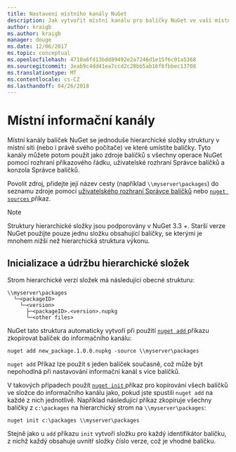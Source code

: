 ```yaml
---
title: Nastavení místního kanály NuGet
description: Jak vytvořit místní kanálu pro balíčky NuGet ve vaší místní síti pomocí složek
author: kraigb
ms.author: kraigb
manager: douge
ms.date: 12/06/2017
ms.topic: conceptual
ms.openlocfilehash: 4710a6fd13bdd89492e2a7246d1e15f6c01a5368
ms.sourcegitcommit: 3eab9c4dd41ea7ccd2c28bb5ab16f6fbbec13708
ms.translationtype: MT
ms.contentlocale: cs-CZ
ms.lasthandoff: 04/26/2018
---
```

# <a name="local-feeds"></a>Místní informační kanály

Místní kanály balíček NuGet se jednoduše hierarchické složky struktury v místní síti (nebo i právě svého počítače) ve které umístíte balíčky. Tyto kanály můžete potom použít jako zdroje balíčků s všechny operace NuGet pomocí rozhraní příkazového řádku, uživatelské rozhraní Správce balíčků a konzola Správce balíčků.

Povolit zdroj, přidejte její název cesty (například `\\myserver\packages`) do seznamu zdroje pomocí [uživatelského rozhraní Správce balíčků](../tools/package-manager-ui.md#package-sources) nebo [ `nuget sources` ](../tools/cli-ref-sources.md) příkaz.

> [!Note]
> Struktury hierarchické složky jsou podporovány v NuGet 3.3 +. Starší verze NuGet použijte pouze jednu složku obsahující balíčky, se kterými je mnohem nižší než hierarchická struktura výkonu.

## <a name="initializing-and-maintaining-hierarchical-folders"></a>Inicializace a údržbu hierarchické složek

Strom hierarchické verzí složek má následující obecné strukturu:

    \\myserver\packages
      └─<packageID>
        └─<version>
          ├─<packageID>.<version>.nupkg
          └─<other files>

NuGet tato struktura automaticky vytvoří při použití [ `nuget add` ](../tools/cli-ref-add.md) příkazu zkopírovat balíček do informačního kanálu:

```cli
nuget add new_package.1.0.0.nupkg -source \\myserver\packages
```

`nuget add` Příkaz lze použít s jeden balíček současně, což může být nepohodlná při nastavování informační kanál s více balíčků.

V takových případech použít [ `nuget init` ](../tools/cli-ref-init.md) příkaz pro kopírování všech balíčků ve složce do informačního kanálu jako, pokud jste spustili `nuget add` na každé z nich jednotlivě. Například následující příkaz zkopíruje všechny balíčky z `c:\packages` na hierarchický strom na `\\myserver\packages`:

```cli
nuget init c:\packages \\myserver\packages
```

Stejně jako u `add` příkazu `init` vytvoří složku pro každý identifikátor balíčku, z nichž každý obsahuje uvnitř složky číslo verze, což je vhodné balíčku.
